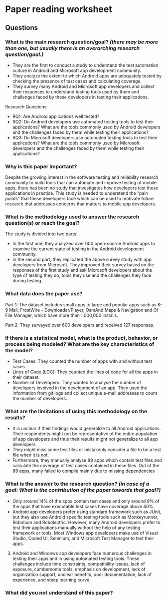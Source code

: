 # Paper reading worksheet

## Questions

### What is the **main research question/goal**? _(there may be more than one, but usually there is an overarching research question/goal.)_

- They are the first to conduct a study to understand the test automation culture in Android and Microsoft app development community.
- They analyze the extent to which Android apps are adequately tested by checking the presence of test cases and calculating coverage.
- They survey many Android and Microsoft app developers and collect their responses to understand testing tools used by them and challenges faced by these developers in testing their applications.

Research Questions:
- RQ1: Are Android applications well tested?
- RQ2: Do Android developers use automated testing tools to test their applications? What are the tools commonly used by Android developers and the challenges faced by them while testing their applications?
- RQ3: Do Microsoft developers use automated testing tools to test their applications? What are the tools commonly used by Microsoft developers and the challenges faced by them while testing their applications?

### Why is this paper **important**?

Despite the growing interest in the software testing and reliability research community to build tools that can automate and improve testing of mobile apps, there has been no study that investigates how developers test these applications in practice. This study is needed to understand the “pain points” that these developers face which can be used to motivate future research that addresses concerns that matters to mobile app developers.

### What is the **methodology** used to answer the research question(s) or reach the goal?

The study is divided into two parts:
- In the first one, they analyzed over 600 open-source Android apps to examine the current state of testing in the Android development community.
- In the second part, they replicated the above survey study with app developers from Microsoft. They improved their survey based on the responses of the first study and ask Microsoft developers about the type of testing they do, tools they use and the challenges they face during testing.

### What **data** does the paper use?

Part 1:
The dataset includes small apps to large and popular apps such as K- 9 Mail, FrostWire - Downloader/Player, OsmAnd Maps & Navigation and OI File Manager, which have more than 1,000,000 installs.

Part 2:
They surveyed over 600 developers and received 127 responses.

### If there is a **statistical model**, what is the product, behavior, or process being modeled? What are the key characteristics of the model?

- Test Cases: They counted the number of apps with and without test cases.
- Lines of Code (LOC): They counted the lines of code for all the apps in their dataset.
- Number of Developers: They wanted to analyse the number of developers involved in the development of an app. They used the information from git logs and collect unique e-mail addresses to count the number of developers.

### What are the **limitations** of using this methodology on the results?

- It is unclear if their findings would generalize to all Android applications. Their respondents might not be representative of the entire population of app developers and thus their results might not generalize to all app developers.
- They might miss some test files or mistakenly consider a file to be a test file when it is not.
- Furthermore, they manually analyse 89 apps which contain test files and calculate the coverage of test cases contained in these files. Out of the 89 apps, many failed to compile mainly due to missing dependencies

### What is **the answer** to the research question? _(in case of a goal: What is the contribution of the paper towards that goal?)_

- Only around 14% of the apps contain test cases and only around 9% of the apps that have executable test cases have coverage above 40%.
- Android app developers prefer using standard framework such as JUnit, but they also use Android specific testing tools such as Monkeyrunner, Robotium and Robolectric. However, many Android developers prefer to test their applications manually without the help of any testing framework or tools. Most Windows app developers make use of Visual Studio, Coded UI, Selenium, and Microsoft Test Manager to test their apps.
3) Android and Windows app developers face numerous challenges in testing their apps and in using automated testing tools. These challenges include time constraints, compatibility issues, lack of exposure, cumbersome tools, emphasis on development, lack of organization support, unclear benefits, poor documentation, lack of experience, and steep learning curve.

### What did you **not understand** of this paper?
